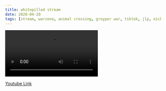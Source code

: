 ```yaml
---
title: whitepilled stream
date: 2020-04-20
tags: [stream, warzone, animal crossing, groyper war, tiktok, jlp, nick, jaden, jd, gibby, vince, patrick, immigration]
---
```

<video class="js-player" playsinline controls data-poster="https://archive.org/download/shalit_archive/whitepilled_thumbnail.jpg">
  <source src="https://archive.org/download/shalit_archive/20200421%20whitepilled%20stream_360.mp4" type="video/mp4" size="360"/>
  <source src="https://archive.org/download/shalit_archive/20200421%20whitepilled%20stream.mp4" type="video/mp4" size="1080"/>
</video>

[Youtube Link](https://www.youtube.com/watch?v=_9OEp0MKXlI)

